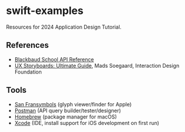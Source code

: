 # swift-examples

Resources for 2024 Application Design Tutorial.

## References

- [Blackbaud School API Reference](https://developer.blackbaud.com/skyapi/products/bbem/school)
- [UX Storyboards: Ultimate Guide](https://www.interaction-design.org/literature/article/ux-storyboards), Mads Soegaard, Interaction Design Foundation

## Tools

- [San Fransymbols](https://apps.apple.com/us/app/san-fransymbols/id1504761986) (glyph viewer/finder for Apple)
- [Postman](https://www.postman.com/downloads/) (API query builder/tester/designer)
- [Homebrew](https://brew.sh/) (package manager for macOS)
- [Xcode](https://apps.apple.com/us/app/xcode/id497799835?mt=12) (IDE, install support for iOS development on first run)
